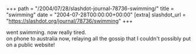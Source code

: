 +++
path = "/2004/07/28/slashdot-journal-78736-swimming/"
title = "swimming"
date = "2004-07-28T00:00:00+00:00"
[extra]
slashdot_url = "https://slashdot.org/journal/78736/swimming"
+++

<p>went swimming. now really tired.<br>on phone to australia now, relaying all the gossip that I couldn't possibly put on a public website!</p>

